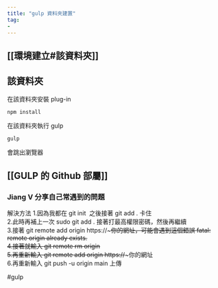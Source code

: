 ```yaml
---
title: "gulp 資料夾建置"
tag: 
- 
---
```


## [[環境建立#該資料夾]]
## 該資料夾
在該資料夾安裝 plug-in
```shell
npm install
```

在該資料夾執行 gulp 
```shell
gulp
```

會跳出瀏覽器
## [[GULP 的 Github 部屬]]

### Jiang V 分享自己常遇到的問題

解決方法
1.因為我都在 git init  之後接著 git add . 卡住  
2.此時再補上一次 sudo git add . 接著打最高權限密碼，然後再繼續  
3.接著 git remote add origin https://~~~~~你的網址，可能會遇到這個錯誤 fatal: remote origin already exists.  
4.接著就輸入 git remote rm origin  
5.再重新輸入 git remote add origin https://~~~~~你的網址  
6.再重新輸入 git push -u origin main 上傳

#gulp